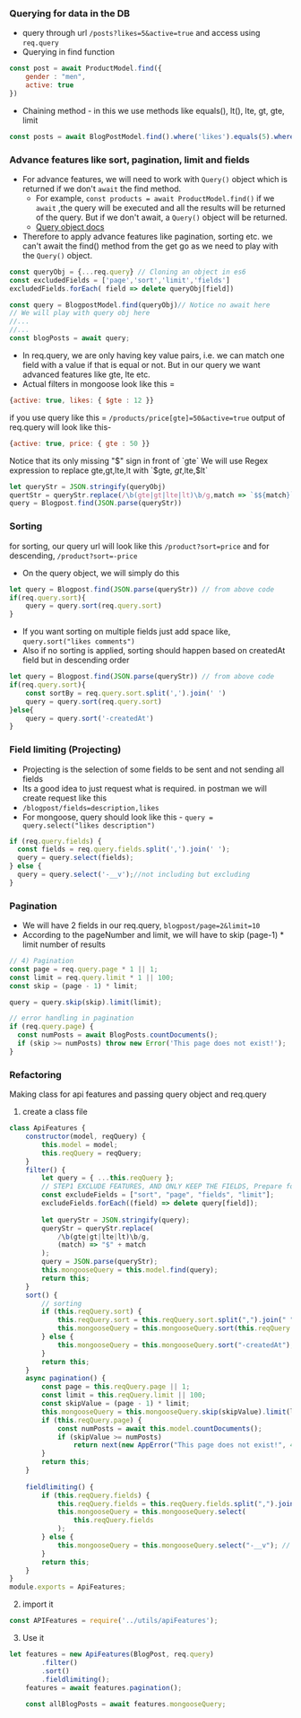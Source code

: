 ### Querying for data in the DB
- query through url `/posts?likes=5&active=true` and access using `req.query`
- Querying in find function
```js
const post = await ProductModel.find({
	gender : "men",
	active: true
})
```
- Chaining method - in this we use methods like equals(), lt(), lte, gt, gte, limit 
```js
const posts = await BlogPostModel.find().where('likes').equals(5).where('active').equals(true)
```

### Advance features like sort, pagination, limit and fields
- For advance features, we will need to work with `Query()` object which is returned if we don't `await` the find method. 
	- For example, `const products = await ProductModel.find()` if we `await` ,the query will be executed and all the results will be returned of the query. But if we don't await, a `Query()` object will be returned.
	- [Query object docs](https://mongoosejs.com/docs/api/query.html#Query())
- Therefore to apply advance features like pagination, sorting etc. we can't await the find() method from the get go as we need to play with the `Query()` object.
```js
const queryObj = {...req.query} // Cloning an object in es6
const excludedFields = ['page','sort','limit','fields']
excludedFields.forEach( field => delete queryObj[field])

const query = BlogpostModel.find(queryObj)// Notice no await here
// We will play with query obj here
//...
//...
const blogPosts = await query;
```

- In req.query, we are only having key value pairs, i.e. we can match one field with a value if that is equal or not. But in our query we want advanced features like gte, lte etc.
- Actual filters in mongoose look like this = 
```js
{active: true, likes: { $gte : 12 }}
```
if you use query like this = `/products/price[gte]=50&active=true`
output of req.query will look like this-
```js
{active: true, price: { gte : 50 }}
```
Notice that its only missing "$" sign in front of `gte`
We will use Regex expression to replace gte,gt,lte,lt with `$gte, $gt,$lte,$lt`
```js
let queryStr = JSON.stringify(queryObj)
quertStr = queryStr.replace(/\b(gte|gt|lte|lt)\b/g,match => `$${match}`)
query = Blogpost.find(JSON.parse(queryStr))
```

### Sorting
for sorting, our query url will look like this `/product?sort=price` and for descending, `/product?sort=-price`
- On the query object, we will simply do this
```js
let query = Blogpost.find(JSON.parse(queryStr)) // from above code
if(req.query.sort){
	query = query.sort(req.query.sort)
}
```
- If you want sorting on multiple fields just add space like, `query.sort("likes comments")`
- Also if no sorting is applied, sorting should happen based on createdAt field but in descending order
```js
let query = Blogpost.find(JSON.parse(queryStr)) // from above code
if(req.query.sort){
	const sortBy = req.query.sort.split(',').join(' ')
	query = query.sort(req.query.sort)
}else{
	query = query.sort('-createdAt')
}
```

### Field limiting (Projecting)
- Projecting is the selection of some fields to be sent and not sending all fields
- Its a good idea to just request what is required. in postman we will create request like this
- `/blogpost/fields=description,likes`
- For mongoose, query should look like this - `query = query.select("likes description")`
```js
if (req.query.fields) {
  const fields = req.query.fields.split(',').join(' ');
  query = query.select(fields);
} else {
  query = query.select('-__v');//not including but excluding
}
```

### Pagination
- We will have 2 fields in our req.query, `blogpost/page=2&limit=10`
- According to the pageNumber and limit, we will have to skip (page-1) * limit number of results
```js
// 4) Pagination
const page = req.query.page * 1 || 1;
const limit = req.query.limit * 1 || 100;
const skip = (page - 1) * limit;

query = query.skip(skip).limit(limit);

// error handling in pagination
if (req.query.page) {
  const numPosts = await BlogPosts.countDocuments();
  if (skip >= numPosts) throw new Error('This page does not exist!');
}
```

### Refactoring
Making class for api features and passing query object and req.query

1. create a class file
```js
class ApiFeatures {
    constructor(model, reqQuery) {
        this.model = model;
        this.reqQuery = reqQuery;
    }
    filter() {
        let query = { ...this.reqQuery };
        // STEP1 EXCLUDE FEATURES, AND ONLY KEEP THE FIELDS, Prepare for data filterating
        const excludeFields = ["sort", "page", "fields", "limit"];
        excludeFields.forEach((field) => delete query[field]);
  
        let queryStr = JSON.stringify(query);
        queryStr = queryStr.replace(
            /\b(gte|gt|lte|lt)\b/g,
            (match) => "$" + match
        );
        query = JSON.parse(queryStr);
        this.mongooseQuery = this.model.find(query);
        return this;
    }
    sort() {
        // sorting
        if (this.reqQuery.sort) {
            this.reqQuery.sort = this.reqQuery.sort.split(",").join(" ");
            this.mongooseQuery = this.mongooseQuery.sort(this.reqQuery.sort);
        } else {
            this.mongooseQuery = this.mongooseQuery.sort("-createdAt");
        }
        return this;
    }
    async pagination() {
        const page = this.reqQuery.page || 1;
        const limit = this.reqQuery.limit || 100;
        const skipValue = (page - 1) * limit;
        this.mongooseQuery = this.mongooseQuery.skip(skipValue).limit(limit);
        if (this.reqQuery.page) {
            const numPosts = await this.model.countDocuments();
            if (skipValue >= numPosts)
                return next(new AppError("This page does not exist!", 404));
        }
        return this;
    }
  
    fieldlimiting() {
        if (this.reqQuery.fields) {
            this.reqQuery.fields = this.reqQuery.fields.split(",").join(" ");
            this.mongooseQuery = this.mongooseQuery.select(
                this.reqQuery.fields
            );
        } else {
            this.mongooseQuery = this.mongooseQuery.select("-__v"); // exclude
        }
        return this;
    }
}
module.exports = ApiFeatures;
```
2. import it
```js
const APIFeatures = require('../utils/apiFeatures');
```
3. Use it
```js
let features = new ApiFeatures(BlogPost, req.query)
        .filter()
        .sort()
        .fieldlimiting();
    features = await features.pagination();
  
    const allBlogPosts = await features.mongooseQuery;
```
